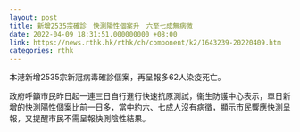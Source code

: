 ```yaml
---
layout: post
title: 新增2535宗確診　快測陽性個案升　六至七成無病微
date: 2022-04-09 18:31:51.000000000 +08:00
link: https://news.rthk.hk/rthk/ch/component/k2/1643239-20220409.htm
categories: rthk
---
```


本港新增2535宗新冠病毒確診個案，再呈報多62人染疫死亡。

政府呼籲市民昨日起一連三日自行進行快速抗原測試，衞生防護中心表示，單日新增的快測陽性個案比前一日多，當中約六、七成人沒有病徵，顯示市民響應快測呈報，又提醒市民不需呈報快測陰性結果。
